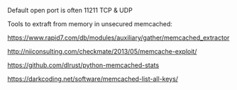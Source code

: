 Default open port is often 11211 TCP & UDP

Tools to extraft from memory in unsecured memcached:

https://www.rapid7.com/db/modules/auxiliary/gather/memcached_extractor

http://niiconsulting.com/checkmate/2013/05/memcache-exploit/

https://github.com/dlrust/python-memcached-stats

https://darkcoding.net/software/memcached-list-all-keys/
